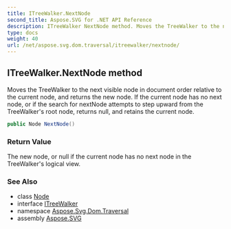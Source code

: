 ```yaml
---
title: ITreeWalker.NextNode
second_title: Aspose.SVG for .NET API Reference
description: ITreeWalker NextNode method. Moves the TreeWalker to the next visible node in document order relative to the current node and returns the new node. If the current node has no next node or if the search for nextNode attempts to step upward from the TreeWalkers root node returns null and retains the current node
type: docs
weight: 40
url: /net/aspose.svg.dom.traversal/itreewalker/nextnode/
---
```

## ITreeWalker.NextNode method

Moves the TreeWalker to the next visible node in document order relative to the current node, and returns the new node. If the current node has no next node, or if the search for nextNode attempts to step upward from the TreeWalker's root node, returns null, and retains the current node.

```csharp
public Node NextNode()
```

### Return Value

The new node, or null if the current node has no next node in the TreeWalker's logical view.

### See Also

* class [Node](../../../aspose.svg.dom/node/)
* interface [ITreeWalker](../)
* namespace [Aspose.Svg.Dom.Traversal](../../../aspose.svg.dom.traversal/)
* assembly [Aspose.SVG](../../../)
